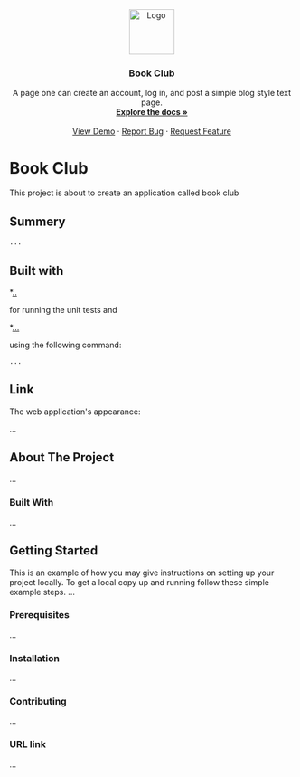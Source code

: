 # <book-club>
<!-- PROJECT LOGO -->
<br />
<div align="center">
  <a href="https://github.com/HadisParsa/vigilance-fullstack">
    <img src="https://emojipedia-us.s3.dualstack.us-west-1.amazonaws.com/thumbs/120/emojidex/112/page-facing-up_1f4c4.png" alt="Logo" width="80" height="80">
  </a>

<h3 align="center">Book Club</h3>

  <p align="center">
    A page one can create an account, log in, and post a simple blog style text page.
    <br />
    <a href="https://github.com/HadisParsa"><strong>Explore the docs »</strong></a>
    <br />
    <br />
    <a href="https://github.com/HadisParsa">View Demo</a>
    ·
    <a href="https://github.com/HadisParsa">Report Bug</a>
    ·
    <a href="https://github.com/HadisParsa">Request Feature</a>
  </p>
</div>

# Book Club
This project is about to create an application called book club 

## Summery 

```md
...
```` 

## Built with

*[..](https:...) 

for running the unit tests and 

*[...](https:...)

using the following command:

```bash
...
```

## Link


The web application's appearance:

...

## About The Project

...

### Built With

...

## Getting Started

This is an example of how you may give instructions on setting up your project locally.
To get a local copy up and running follow these simple example steps.
...

### Prerequisites

...

### Installation

...

### Contributing

...

### URL link

...

